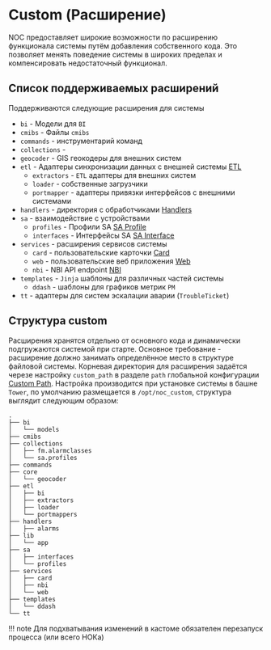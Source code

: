 # Custom (Расширение)

  NOC предоставляет широкие возможности по расширению функционала системы путём добавления собственного кода. 
Это позволяет менять поведение системы в широких пределах и компенсировать недостаточный функционал.

## Список поддерживаемых расширений 

Поддерживаются следующие расширения для системы

* `bi` - Модели для `BI`
* `cmibs` - Файлы `cmibs`
* `commands` - инструментарий команд
* `collections` -
* `geocoder` - GIS геокодеры для внешних систем 
* `etl` - Адаптеры синхронизации данных с внешней системы [ETL](../etl/index.md)
    * `extractors` - `ETL` адаптеры для внешних систем
    * `loader` - собственные загрузчики
    * `portmapper` - адаптеры привязки интерфейсов с внешними системами
* `handlers` - директория с обработчиками [Handlers](../handlers-reference/index.md)
* `sa` - взаимодействие с устройствами
    * `profiles` - Профили SA [SA Profile](../profiles-reference/index.md)
    * `interfaces` - Интерфейсы SA [SA Interface](../profiles-reference/index.md#Интерфейсы-SA)
* `services` - расширения сервисов системы
    * `card` - пользовательские карточки [Card](../card/index.md)
    * `web` - пользовательские веб приложения [Web](../web/index.md)
    * `nbi` - NBI API endpoint [NBI](../nbi-api-reference/index.md)
* `templates` - `Jinja` шаблоны для различных частей системы
    * `ddash` - шаблоны для графиков метрик `PM` 
* `tt` - адаптеры для систем эскалации аварии (`TroubleTicket`)


## Структура custom

Расширения хранятся отдельно от основного кода и динамически подгружаются системой при старте. Основное требование - расширение должно занимать 
определённое место в структуре файловой системы. Корневая директория для расширения задаётся черезе настройку `custom_path` в 
разделе `path` глобальной конфигурации [Custom Path](../config-reference/path.md#custom_path). 
Настройка производится при установке системы в башне `Tower`, по умолчанию размещается в `/opt/noc_custom`, 
cтруктура выглядит следующим образом:

```
.
├── bi
│   └── models
├── cmibs
├── collections
│   ├── fm.alarmclasses
│   └── sa.profiles
├── commands
├── core
│   └── geocoder
├── etl
│   ├── bi
│   ├── extractors
│   ├── loader
│   └── portmappers
├── handlers
│   ├── alarms
├── lib
│   └── app
├── sa
│   ├── interfaces
│   └── profiles
├── services
│   ├── card
│   ├── nbi
│   └── web
├── templates
│   └── ddash
└── tt

```

<!-- prettier-ignore -->
!!! note
    Для подхватывания изменений в кастоме обязателен перезапуск процесса (или всего НОКа)